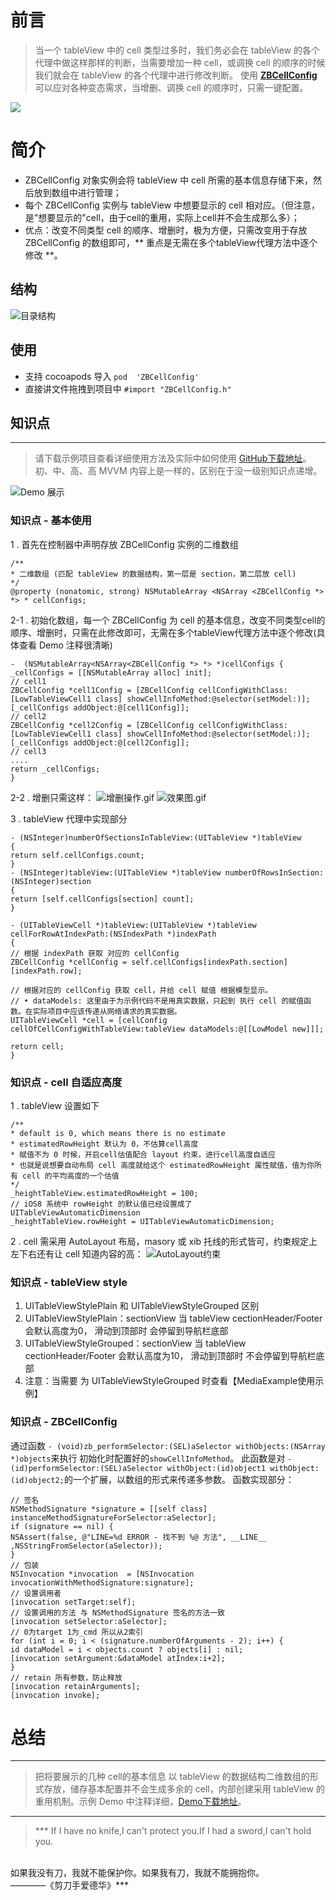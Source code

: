 # 前言

> 当一个 tableView 中的 cell 类型过多时，我们务必会在 tableView 的各个代理中做这样那样的判断，当需要增加一种 cell，或调换 cell 的顺序的时候我们就会在 tableView 的各个代理中进行修改判断。
> 使用 **[ZBCellConfig](https://github.com/itzhangbao/ZBCellConfig)** 可以应对各种变态需求，当增删、调换 cell 的顺序时，只需一键配置。

![](http://upload-images.jianshu.io/upload_images/1874013-7f814c29283a4728.png?imageMogr2/auto-orient/strip%7CimageView2/2/w/1240)

# 简介
* ZBCellConfig 对象实例会将 tableView 中 cell 所需的基本信息存储下来，然后放到数组中进行管理；
* 每个 ZBCellConfig 实例与 tableView 中想要显示的 cell 相对应。（但注意，是"想要显示的"cell，由于cell的重用，实际上cell并不会生成那么多）；
* 优点：改变不同类型 cell 的顺序、增删时，极为方便，只需改变用于存放 ZBCellConfig 的数组即可，** 重点是无需在多个tableView代理方法中逐个修改 **。

## 结构
![目录结构](http://upload-images.jianshu.io/upload_images/1874013-a430e51028ed5f0c.png?imageMogr2/auto-orient/strip%7CimageView2/2/w/1240)

## 使用
- 支持 cocoapods 导入  `pod  'ZBCellConfig'`
- 直接讲文件拖拽到项目中 `#import "ZBCellConfig.h"`

## 知识点
***
> 请下载示例项目查看详细使用方法及实际中如何使用 [GitHub下载地址](https://github.com/itzhangbao/ZBCellConfig)。
> 初、中、高、高 MVVM 内容上是一样的，区别在于没一级别知识点递增。

![Demo 展示](http://upload-images.jianshu.io/upload_images/1874013-0c91fbfc2ad9bf5c.png?imageMogr2/auto-orient/strip%7CimageView2/2/w/1240)

### 知识点 - 基本使用
1 . 首先在控制器中声明存放 ZBCellConfig 实例的二维数组

```
/**
* 二维数组 (匹配 tableView 的数据结构，第一层是 section，第二层放 cell)
*/
@property (nonatomic, strong) NSMutableArray <NSArray <ZBCellConfig *> *> * cellConfigs;
```

2-1 . 初始化数组，每一个 ZBCellConfig 为 cell 的基本信息，改变不同类型cell的顺序、增删时，只需在此修改即可，无需在多个tableView代理方法中逐个修改(具体查看 Demo 注释很清晰)

```
-  (NSMutableArray<NSArray<ZBCellConfig *> *> *)cellConfigs {
_cellConfigs = [[NSMutableArray alloc] init];
// cell1
ZBCellConfig *cell1Config = [ZBCellConfig cellConfigWithClass:[LowTableViewCell1 class] showCellInfoMethod:@selector(setModel:)];
[_cellConfigs addObject:@[cell1Config]];
// cell2
ZBCellConfig *cell2Config = [ZBCellConfig cellConfigWithClass:[LowTableViewCell1 class] showCellInfoMethod:@selector(setModel:)];
[_cellConfigs addObject:@[cell2Config]];
// cell3
....
return _cellConfigs;
}
```
2-2 . 增删只需这样：
![增删操作.gif](http://upload-images.jianshu.io/upload_images/1874013-60f146e4c4611057.gif?imageMogr2/auto-orient/strip)
![效果图.gif](http://upload-images.jianshu.io/upload_images/1874013-7460b89d4c28f6d6.gif?imageMogr2/auto-orient/strip)

3 . tableView 代理中实现部分

```
- (NSInteger)numberOfSectionsInTableView:(UITableView *)tableView
{
return self.cellConfigs.count;
}
- (NSInteger)tableView:(UITableView *)tableView numberOfRowsInSection:(NSInteger)section
{
return [self.cellConfigs[section] count];
}

- (UITableViewCell *)tableView:(UITableView *)tableView cellForRowAtIndexPath:(NSIndexPath *)indexPath
{
// 根据 indexPath 获取 对应的 cellConfig
ZBCellConfig *cellConfig = self.cellConfigs[indexPath.section][indexPath.row];

// 根据对应的 cellConfig 获取 cell，并给 cell 赋值 根据模型显示。
// • dataModels: 这里由于为示例代码不是用真实数据，只起到 执行 cell 的赋值函数。在实际项目中应该传递从网络请求的真实数据。
UITableViewCell *cell = [cellConfig cellOfCellConfigWithTableView:tableView dataModels:@[[LowModel new]]];

return cell;
}
```

### 知识点 - cell 自适应高度

1 . tableView 设置如下 
```
/**
* default is 0, which means there is no estimate
* estimatedRowHeight 默认为 0，不估算cell高度
* 赋值不为 0 时候，开启cell估值配合 layout 约束，进行cell高度自适应
* 也就是说想要自动布局 cell 高度就给这个 estimatedRowHeight 属性赋值，值为你所有 cell 的平均高度的一个估值
*/
_heightTableView.estimatedRowHeight = 100;
// iOS8 系统中 rowHeight 的默认值已经设置成了 UITableViewAutomaticDimension
_heightTableView.rowHeight = UITableViewAutomaticDimension;
```

2 . cell 需采用 AutoLayout 布局，masory 或 xib 托线的形式皆可，约束规定上左下右还有让 cell 知道内容的高：
![AutoLayout约束](http://upload-images.jianshu.io/upload_images/1874013-d18840b38f5bb3c4.png?imageMogr2/auto-orient/strip%7CimageView2/2/w/1240)

### 知识点 - tableView style
1. UITableViewStylePlain 和 UITableViewStyleGrouped 区别
2. UITableViewStylePlain：sectionView 当 tableView cectionHeader/Footer 会默认高度为0， 滑动到顶部时 会停留到导航栏底部
3. UITableViewStyleGrouped：sectionView 当 tableView cectionHeader/Footer 会默认高度为10， 滑动到顶部时 不会停留到导航栏底部
4. 注意：当需要 为 UITableViewStyleGrouped 时查看【MediaExample使用示例】

### 知识点 - ZBCellConfig
通过函数 `- (void)zb_performSelector:(SEL)aSelector withObjects:(NSArray *)objects`来执行 初始化时配置好的`showCellInfoMethod`。
此函数是对 `- (id)performSelector:(SEL)aSelector withObject:(id)object1 withObject:(id)object2;`的一个扩展，以数组的形式来传递多参数。
函数实现部分：

```
// 签名
NSMethodSignature *signature = [[self class] instanceMethodSignatureForSelector:aSelector];
if (signature == nil) {
NSAssert(false, @"LINE=%d ERROR - 找不到 %@ 方法", __LINE__ ,NSStringFromSelector(aSelector));
}
// 包装
NSInvocation *invocation  = [NSInvocation invocationWithMethodSignature:signature];
// 设置调用者
[invocation setTarget:self];
// 设置调用的方法 与 NSMethodSignature 签名的方法一致
[invocation setSelector:aSelector];
// 0为target 1为_cmd 所以从2索引
for (int i = 0; i < (signature.numberOfArguments - 2); i++) {
id dataModel = i < objects.count ? objects[i] : nil;
[invocation setArgument:&dataModel atIndex:i+2];
}
// retain 所有参数，防止释放
[invocation retainArguments];
[invocation invoke];
```

# 总结
***
> 把将要展示的几种 cell的基本信息 以 tableView 的数据结构二维数组的形式存放，储存基本配置并不会生成多余的 cell，内部创建采用 tableView 的重用机制。示例 Demo 中注释详细，[Demo下载地址](https://github.com/itzhangbao/ZBCellConfig)。

***
> *** If I have no knife,I can't protect you.If I had a sword,I can't hold you. 
<br>
如果我没有刀，我就不能保护你。如果我有刀，我就不能拥抱你。
<br>
————《剪刀手爱德华》***
